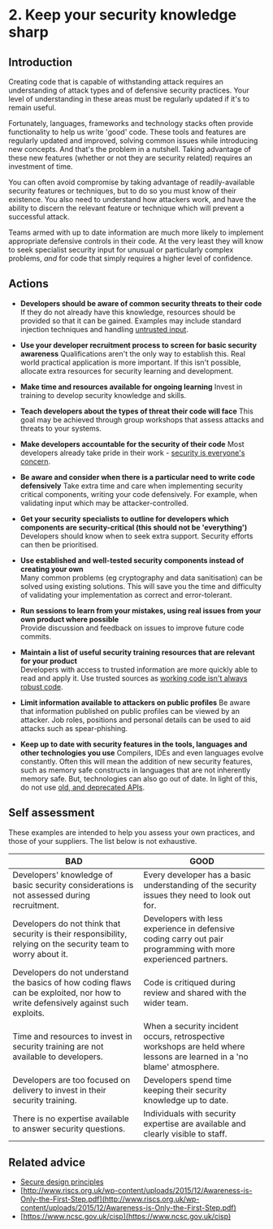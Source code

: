 # 2. Keep your security knowledge sharp

## Introduction

Creating code that is capable of withstanding attack requires an understanding of attack types and of defensive security practices. Your level of understanding in these areas must be regularly updated if it's to remain useful.

Fortunately, languages, frameworks and technology stacks often provide functionality to help us write 'good' code. These tools and features are regularly updated and improved, solving common issues while introducing new concepts. And that's the problem in a nutshell. Taking advantage of these new features (whether or not they are security related) requires an investment of time.

You can often avoid compromise by taking advantage of readily-available security features or techniques, but to do so you must know of their existence. You also need to understand how attackers work, and have the ability to discern the relevant feature or technique which will prevent a successful attack.

Teams armed with up to date information are much more likely to implement appropriate defensive controls in their code. At the very least they will know to seek specialist security input for unusual or particularly complex problems, _and_ for code that simply requires a higher level of confidence.


## Actions

* **Developers should be aware of common security threats to their code** 
  If they do not already have this knowledge, resources should be provided so that it can be gained. Examples may include standard injection techniques and handling [untrusted input](https://www.owasp.org/index.php/Injection_Theory).

* **Use your developer recruitment process to screen for basic security awareness** 
  Qualifications aren't the only way to establish this. Real world practical application is more important. If this isn't possible, allocate extra resources for security learning and development.

* **Make time and resources available for ongoing learning** 
  Invest in training to develop security knowledge and skills.

* **Teach developers about the types of threat their code will face** 
  This goal may be achieved through group workshops that assess attacks and threats to your systems.

* **Make developers accountable for the security of their code** 
  Most developers already take pride in their work - [security is everyone's concern](2-keep-your-security-knowledge-sharp.md).

* **Be aware and consider when there is a particular need to write code defensively** 
  Take extra time and care when implementing security critical components, writing your code defensively. For example, when validating input which may be attacker-controlled.

* **Get your security specialists to outline **for developers** which **components are** security-critical (this should not be 'everything')** 
  Developers should know when to seek extra support. Security efforts can then be prioritised.

* **Use established and well-tested security components instead of creating your own**  
  Many common problems (eg cryptography and data sanitisation) can be solved using existing solutions. This will save you the time and difficulty of validating your implementation as correct and error-tolerant.

* **Run sessions to learn from your mistakes, using real issues from your own product where possible**  
  Provide discussion and feedback on issues to improve future code commits.

* **Maintain a list of useful security training resources that are relevant for your product**  
  Developers with access to trusted information are more quickly able to read and apply it. Use trusted sources as [working code isn't always robust code](https://www.aisec.fraunhofer.de/content/dam/aisec/Dokumente/Publikationen/Studien_TechReports/englisch/stackoverflow.pdf).

* **Limit information available to attackers on public profiles**
  Be aware that information published on public profiles can be viewed by an attacker. Job roles, positions and personal details can be used to aid attacks such as spear-phishing.

*  **Keep up to date with security features in the tools, languages and other technologies you use**
  Compilers, IDEs and even languages evolve constantly. Often this will mean the addition of new security features, such as memory safe constructs in languages that are not inherently memory safe. But, technologies can also go out of date. In light of this, do not use [old, and deprecated APIs](https://cwe.mitre.org/data/definitions/676.html).


## Self assessment

These examples are intended to help you assess your own practices, and those of your suppliers. The list below is not exhaustive.

| BAD | GOOD |
|-----|------|
| Developers' knowledge of basic security considerations is not assessed during recruitment. | Every developer has a basic understanding of the security issues they need to look out for. |
| Developers do not think that security is their responsibility, relying on the security team to worry about it. | Developers with less experience in defensive coding carry out pair programming with more experienced partners. |
| Developers do not understand the basics of how coding flaws can be exploited, nor how to write defensively against such exploits. | Code is critiqued during review and shared with the wider team. |
| Time and resources to invest in security training are not available to developers. | When a security incident occurs, retrospective workshops are held where lessons are learned in a 'no blame' atmosphere. |
| Developers are too focused on delivery to invest in their security training. | Developers spend time keeping their security knowledge up to date. |
| There is no expertise available to answer security questions. | Individuals with security expertise are available and clearly visible to staff. |


## Related advice

* [Secure design principles](https://www.ncsc.gov.uk/guidance/security-design-principles-digital-services-main)
* [http://www.riscs.org.uk/wp-content/uploads/2015/12/Awareness-is-Only-the-First-Step.pdf](http://www.riscs.org.uk/wp-content/uploads/2015/12/Awareness-is-Only-the-First-Step.pdf)
* [https://www.ncsc.gov.uk/cisp](https://www.ncsc.gov.uk/cisp)
